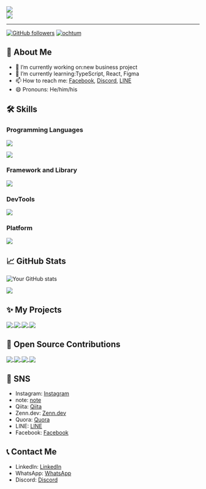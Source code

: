 <div>
  <a href="https://git.io/typing-svg"><img src="https://readme-typing-svg.herokuapp.com?font=Noto+Sans&letterSpacing=0.3rem&pause=1000&color=16C47F&vCenter=true&width=435&height=40&lines=Hi+there+I'm+Junichi+Takeda." /></a>
</div>
<div>
  <a href="https://git.io/typing-svg"><img src="https://readme-typing-svg.herokuapp.com?font=Noto+Sans&letterSpacing=0.3rem&pause=1000&color=16C47F&vCenter=true&width=435&height=40&lines=Welcome+to+my+profile!!" /></a>
</div>

---

[<img alt="GitHub followers" src="https://img.shields.io/github/followers/ochtum?&logoColor=0e75b6&style=flat">](https://github.com/ochtum?tab=followers)
[<img src="https://komarev.com/ghpvc/?username=ochtum&label=Profile%20views&color=0e75b6&style=flat" alt="ochtum" />](https://github.com/ochtum?tab=followers)
## 👤 About Me
- 🔭 I’m currently working on:new business project
- 🌱 I’m currently learning:TypeScript, React, Figma
- 📫 How to reach me: [Facebook](https://www.facebook.com/ochtum18?locale=ja_JP), [Discord](https://discord.com/users/544655741626351616), [LINE](https://line.me/ti/p/KaTvFcbhCR)
- 😄 Pronouns: He/him/his  

## 🛠 Skills
### Programming Languages
![](https://skillicons.dev/icons?i=cs,php,js,ts,html,css)

![](https://github-readme-stats.vercel.app/api/top-langs?username=ochtum&show_icons=true&locale=en&layout=compact)

### Framework and Library
![](https://skillicons.dev/icons?i=dotnet,nodejs,react,sass,tailwind,vite)

### DevTools
![](https://skillicons.dev/icons?i=powershell,postman,git,github,visualstudio,wordpress,selenium,nginx,figma,ai)

### Platform
![](https://skillicons.dev/icons?i=azure,gcp,aws,cloudflare,windows,linux,ubuntu,docker,mysql)

## 📈 GitHub Stats

![Your GitHub stats](https://github-readme-stats.vercel.app/api?username=ochtum&show_icons=true&theme=radical)

![](https://github-profile-summary-cards.vercel.app/api/cards/profile-details?username=ochtum&theme=2077)

## ✨ My Projects 
<a href="https://github.com/ochtum/DaprMultiContainer">
  <img align="center" src="https://github-readme-stats.vercel.app/api/pin/?username=ochtum&repo=DaprMultiContainer&theme=tokyonight" />
</a>
<a href="https://github.com/ochtum/TypeScriptLeaning">
  <img align="center" src="https://github-readme-stats.vercel.app/api/pin/?username=ochtum&repo=TypeScriptLeaning&theme=tokyonight" />
</a>
<a href="https://github.com/ochtum/LinkToAllEmployeeList">
  <img align="center" src="https://github-readme-stats.vercel.app/api/pin/?username=ochtum&repo=LinkToAllEmployeeList&theme=tokyonight" />
</a>
<a href="https://github.com/ochtum/GoogleDriveAddPermission">
  <img align="center" src="https://github-readme-stats.vercel.app/api/pin/?username=ochtum&repo=GoogleDriveAddPermission&theme=tokyonight" />
</a>

## 🌟 Open Source Contributions
<a href="https://github.com/Coggle/coggle-translations">
  <img align="center" src="https://github-readme-stats.vercel.app/api/pin/?username=Coggle&repo=coggle-translations&theme=tokyonight" />
</a>
<a href="https://github.com/linkwarden/linkwarden">
  <img align="center" src="https://github-readme-stats.vercel.app/api/pin/?username=linkwarden&repo=linkwarden&theme=tokyonight" />
</a>
<a href="https://github.com/microsoft/vscode-generator-code">
  <img align="center" src="https://github-readme-stats.vercel.app/api/pin/?username=microsoft&repo=vscode-generator-code&theme=tokyonight" />
</a>
<a href="https://github.com/tldraw/tldraw">
  <img align="center" src="https://github-readme-stats.vercel.app/api/pin/?username=tldraw&repo=tldraw&theme=tokyonight" />
</a>

## 📱 SNS
- Instagram: [Instagram](https://www.instagram.com/ochtum18/)
- note: [note](https://note.com/ochtum)
- Qiita: [Qiita](https://qiita.com/ochtum)
- Zenn.dev: [Zenn.dev](https://zenn.dev/ochtum)
- Quora: [Quora](https://jp.quora.com/profile/Junichi-Takeda-1)
- LINE: [LINE](https://line.me/ti/p/KaTvFcbhCR)
- Facebook: [Facebook](https://www.facebook.com/ochtum18?locale=ja_JP)

## 📞 Contact Me
- LinkedIn: [LinkedIn](https://www.linkedin.com/in/ochtum)
- WhatsApp: [WhatsApp](https://wa.me/819044285643)
- Discord: [Discord](https://discord.com/users/544655741626351616)

